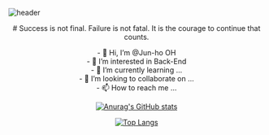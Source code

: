 
![header](https://capsule-render.vercel.app/api?type=waving&color=auto&height=300&section=header&text=welcome&fontSize=90&animation=fadeIn&fontAlignY=38&desc=Jun-ho&nbsp;OH's%20GitHub%20Profile&descAlignY=51&descAlign=62)

<p align="center">
  # Success is not final. Failure is not fatal.  
  It is the courage to continue that counts.
</p>
  
<p align="center">
  - 👋 Hi, I’m @Jun-ho OH<br> 
  - 👀 I’m interested in Back-End<br>
  - 🌱 I’m currently learning ...<br> 
  - 💞️ I’m looking to collaborate on ...<br> 
  - 📫 How to reach me ...<br>
</p>

<div align=center>

[![Anurag's GitHub stats](https://github-readme-stats.vercel.app/api?username=junho5)](https://github.com/junho5/github-readme-stats)

[![Top Langs](https://github-readme-stats.vercel.app/api/top-langs/?username=junho5&layout=compact)](https://github.com/jumho5/github-readme-stats)





